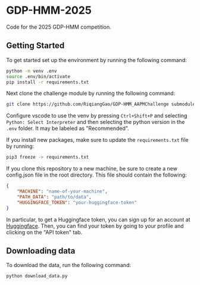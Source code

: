 # GDP-HMM-2025
Code for the 2025 GDP-HMM competition.

## Getting Started

To get started set up the environment by running the following command:
```bash
python -m venv .env
source .env/bin/activate
pip install -r requirements.txt
```

Next clone the challenge module by running the following command:
```bash
git clone https://github.com/RiqiangGao/GDP-HMM_AAPMChallenge submodules/challenge_repo
```

Configure vscode to use the venv by pressing `Ctrl+Shift+P` and selecting `Python: Select Interpreter` and then selecting the python version in the `.env` folder. It may be labeled as "Recommended".

If you install new packages, make sure to update the `requirements.txt` file by running:
```bash
pip3 freeze -> requirements.txt
```

If you clone this repository to a new machine, be sure to create a new config.json file in the root directory. This file should contain the following:
```json
{
    "MACHINE": "name-of-your-machine",
    "PATH_DATA": "path/to/data",
    "HUGGINGFACE_TOKEN": "your-huggingface-token"
}
```
In particular, to get a Huggingface token, you can sign up for an account at [Huggingface](https://huggingface.co/). Then, you can find your token by going to your profile and clicking on the "API token" tab.

## Downloading data

To download the data, run the following command:
```bash
python download_data.py
```
